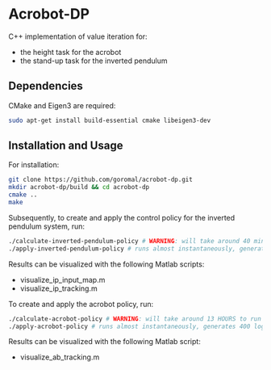 # Acrobot-DP

C++ implementation of value iteration for:

 - the height task for the acrobot
 - the stand-up task for the inverted pendulum

## Dependencies

CMake and Eigen3 are required:

```bash
sudo apt-get install build-essential cmake libeigen3-dev
```

## Installation and Usage

For installation:

```bash
git clone https://github.com/goromal/acrobot-dp.git
mkdir acrobot-dp/build && cd acrobot-dp
cmake ..
make
```

Subsequently, to create and apply the control policy for the inverted pendulum system, run:

```bash
./calculate-inverted-pendulum-policy # WARNING: will take around 40 minutes to run and will generate a log file 27 megabytes in size!
./apply-inverted-pendulum-policy # runs almost instantaneously, generates 400 log files of 2 kilobytes each
```

Results can be visualized with the following Matlab scripts:

 - visualize\_ip\_input_map.m
 - visualize\_ip\_tracking.m

To create and apply the acrobot policy, run:
```bash
./calculate-acrobot-policy # WARNING: will take around 13 HOURS to run and will generate a log file 240 megabytes in size!
./apply-acrobot-policy # runs almost instantaneously, generates 400 log files of 2-8 kilobytes each
```

Results can be visualized with the following Matlab script:

 - visualize\_ab\_tracking.m


